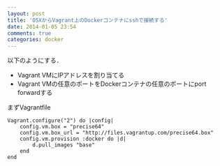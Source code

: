 ```yaml
---
layout: post
title: 'OSXからVagrant上のDockerコンテナにsshで接続する'
date: 2014-01-05 23:54
comments: true
categories: docker
---
```


以下のようにする．

- Vagrant VMにIPアドレスを割り当てる
- Vagrant VMの任意のポートをDockerコンテナの任意のポートにport forwardする

まずVagrantfile

```
Vagrant.configure("2") do |config|
    config.vm.box = "precise64"
    config.vm.box_url = "http://files.vagrantup.com/precise64.box"
    config.vm.provision :docker do |d|
        d.pull_images "base"
    end
end
```
